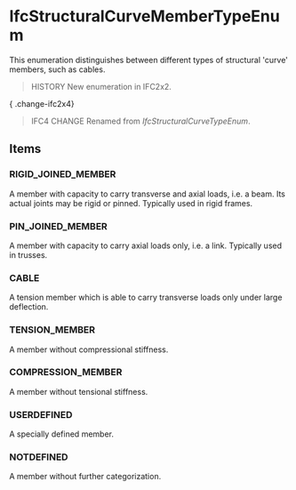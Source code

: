 # IfcStructuralCurveMemberTypeEnum

This enumeration distinguishes between different types of structural 'curve' members, such as cables.
<!-- end of short definition -->

> HISTORY New enumeration in IFC2x2.

{ .change-ifc2x4}
> IFC4 CHANGE Renamed from _IfcStructuralCurveTypeEnum_.

## Items

### RIGID_JOINED_MEMBER
A member with capacity to carry transverse and axial loads, i.e. a beam. Its actual joints may be rigid or pinned. Typically used in rigid frames.

### PIN_JOINED_MEMBER
A member with capacity to carry axial loads only, i.e. a link. Typically used in trusses.

### CABLE
A tension member which is able to carry transverse loads only under large deflection.

### TENSION_MEMBER
A member without compressional stiffness.

### COMPRESSION_MEMBER
A member without tensional stiffness.

### USERDEFINED
A specially defined member.

### NOTDEFINED
A member without further categorization.
